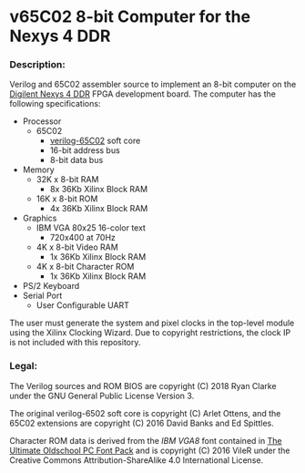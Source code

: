 # v65C02 8-bit Computer for the Nexys 4 DDR

### Description:
Verilog and 65C02 assembler source to implement an 8-bit computer on the [Digilent Nexys 4 DDR](http://store.digilentinc.com/nexys-4-ddr-artix-7-fpga-trainer-board-recommended-for-ece-curriculum/) FPGA development board. The computer has the following specifications:

* Processor
    * 65C02
        * [verilog-65C02](https://github.com/hoglet67/verilog-6502) soft core
        * 16-bit address bus
        * 8-bit data bus
* Memory
    * 32K x 8-bit RAM
        * 8x 36Kb Xilinx Block RAM
    * 16K x 8-bit ROM
        * 4x 36Kb Xilinx Block RAM
* Graphics
    * IBM VGA 80x25 16-color text
        * 720x400 at 70Hz
    * 4K x 8-bit Video RAM
        * 1x 36Kb Xilinx Block RAM
    * 4K x 8-bit Character ROM
        * 1x 36Kb Xilinx Block RAM
* PS/2 Keyboard
* Serial Port
    * User Configurable UART

The user must generate the system and pixel clocks in the top-level module using the Xilinx Clocking Wizard. Due to copyright restrictions, the clock IP is not included with this repository.

### Legal:
The Verilog sources and ROM BIOS are copyright (C) 2018 Ryan Clarke under the GNU General Public License Version 3.

The original verilog-6502 soft core is copyright (C) Arlet Ottens, and the 65C02 extensions are copyright (C) 2016 David Banks and Ed Spittles.

Character ROM data is derived from the *IBM VGA8* font contained in [The Ultimate Oldschool PC Font Pack](http://int10h.org/oldschool-pc-fonts/) and is copyright (C) 2016 VileR under the Creative Commons Attribution-ShareAlike 4.0 International License.
